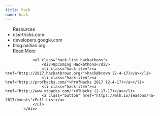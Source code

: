```yaml
---
title: hack
name: hack
---
```

<div class="list-container">
				<ul class="hack-list resources">
					<div>Resources</div>
					<li class="hack-item">css-tricks.com</li>
					<li class="hack-item">developers.google.com</li>
					<li class="hack-item">blog.naitian.org</li>
					<a class="button" href="https://github.com/TJDevClub/very-resources-much-read">Read More</a>
				</ul>

				<ul class="hack-list hackathons">
					<div>Upcoming Hackathons</div>
					<li class="hack-item"><a href="http://2017.hackatbrown.org/">hack@brown (2-4-17)</a></li>
					<li class="hack-item"><a href="http://profhacks.com/">ProfHacks 2017 (2-4-17)</a></li>
					<li class="hack-item"><a href="http://www.vthacks.com/">VTHacks (2-17-17)</a></li>
					<a class="button" href="https://mlh.io/seasons/na-2017/events">Full List</a>
				</ul>
			</div>